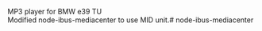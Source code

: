 MP3 player for BMW e39 TU
</br>
Modified node-ibus-mediacenter to use MID unit.# node-ibus-mediacenter
